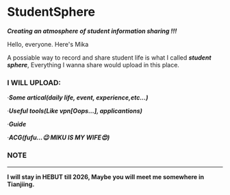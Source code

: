 # StudentSphere
***Creating an atmosphere of student information sharing !!!***

Hello, everyone. Here's Mika

A possiable way to record and share student life is what I called ***student sphere***, Everything I wanna share would upload in this place.

### I WILL UPLOAD:

·***Some artical(daily life, event, experience,etc...)***

·***Useful tools(Like vpn[Oops...], applicantions)***

·***Guide***

·***ACG(fufu...😉 MIKU IS MY WIFE😍)***

### NOTE
------

**I will stay in HEBUT till 2026, Maybe you will meet me somewhere in Tianjiing.** 
